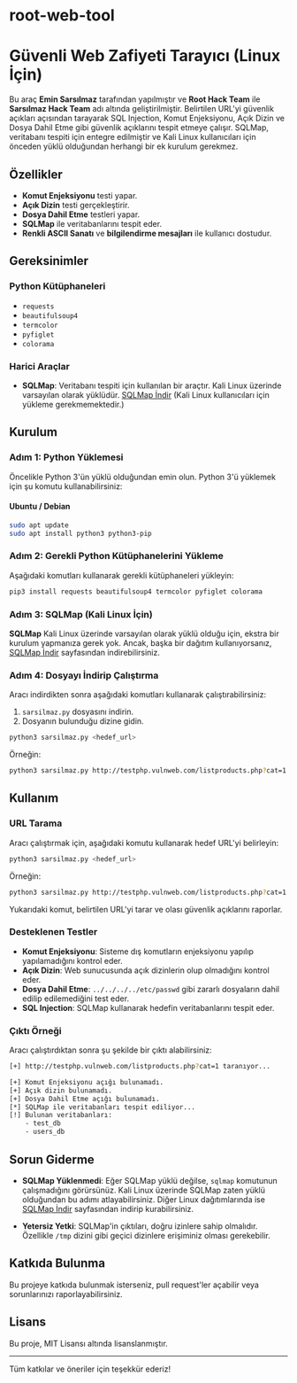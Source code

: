 # root-web-tool
# Güvenli Web Zafiyeti Tarayıcı (Linux İçin)

Bu araç **Emin Sarsılmaz** tarafından yapılmıştır ve **Root Hack Team** ile **Sarsılmaz Hack Team** adı altında geliştirilmiştir. Belirtilen URL'yi güvenlik açıkları açısından tarayarak SQL Injection, Komut Enjeksiyonu, Açık Dizin ve Dosya Dahil Etme gibi güvenlik açıklarını tespit etmeye çalışır. SQLMap, veritabanı tespiti için entegre edilmiştir ve Kali Linux kullanıcıları için önceden yüklü olduğundan herhangi bir ek kurulum gerekmez.

## Özellikler

- **Komut Enjeksiyonu** testi yapar.
- **Açık Dizin** testi gerçekleştirir.
- **Dosya Dahil Etme** testleri yapar.
- **SQLMap** ile veritabanlarını tespit eder.
- **Renkli ASCII Sanatı** ve **bilgilendirme mesajları** ile kullanıcı dostudur.

## Gereksinimler

### Python Kütüphaneleri

- `requests`
- `beautifulsoup4`
- `termcolor`
- `pyfiglet`
- `colorama`

### Harici Araçlar

- **SQLMap**: Veritabanı tespiti için kullanılan bir araçtır. Kali Linux üzerinde varsayılan olarak yüklüdür. [SQLMap İndir](https://github.com/sqlmapproject/sqlmap) (Kali Linux kullanıcıları için yükleme gerekmemektedir.)

## Kurulum

### Adım 1: Python Yüklemesi

Öncelikle Python 3'ün yüklü olduğundan emin olun. Python 3'ü yüklemek için şu komutu kullanabilirsiniz:

#### Ubuntu / Debian
```bash
sudo apt update
sudo apt install python3 python3-pip
```

### Adım 2: Gerekli Python Kütüphanelerini Yükleme

Aşağıdaki komutları kullanarak gerekli kütüphaneleri yükleyin:

```bash
pip3 install requests beautifulsoup4 termcolor pyfiglet colorama
```

### Adım 3: SQLMap (Kali Linux İçin)

**SQLMap** Kali Linux üzerinde varsayılan olarak yüklü olduğu için, ekstra bir kurulum yapmanıza gerek yok. Ancak, başka bir dağıtım kullanıyorsanız, [SQLMap İndir](https://github.com/sqlmapproject/sqlmap) sayfasından indirebilirsiniz.

### Adım 4: Dosyayı İndirip Çalıştırma

Aracı indirdikten sonra aşağıdaki komutları kullanarak çalıştırabilirsiniz:

1. `sarsilmaz.py` dosyasını indirin.
2. Dosyanın bulunduğu dizine gidin.

```bash
python3 sarsilmaz.py <hedef_url>
```

Örneğin:

```bash
python3 sarsilmaz.py http://testphp.vulnweb.com/listproducts.php?cat=1
```

## Kullanım

### URL Tarama

Aracı çalıştırmak için, aşağıdaki komutu kullanarak hedef URL'yi belirleyin:

```bash
python3 sarsilmaz.py <hedef_url>
```

Örneğin:

```bash
python3 sarsilmaz.py http://testphp.vulnweb.com/listproducts.php?cat=1
```

Yukarıdaki komut, belirtilen URL'yi tarar ve olası güvenlik açıklarını raporlar.

### Desteklenen Testler

- **Komut Enjeksiyonu**: Sisteme dış komutların enjeksiyonu yapılıp yapılamadığını kontrol eder.
- **Açık Dizin**: Web sunucusunda açık dizinlerin olup olmadığını kontrol eder.
- **Dosya Dahil Etme**: `../../../../etc/passwd` gibi zararlı dosyaların dahil edilip edilemediğini test eder.
- **SQL Injection**: SQLMap kullanarak hedefin veritabanlarını tespit eder.

### Çıktı Örneği

Aracı çalıştırdıktan sonra şu şekilde bir çıktı alabilirsiniz:

```bash
[+] http://testphp.vulnweb.com/listproducts.php?cat=1 taranıyor...

[+] Komut Enjeksiyonu açığı bulunamadı.
[+] Açık dizin bulunamadı.
[+] Dosya Dahil Etme açığı bulunamadı.
[*] SQLMap ile veritabanları tespit ediliyor...
[!] Bulunan veritabanları:
    - test_db
    - users_db
```

## Sorun Giderme

- **SQLMap Yüklenmedi**: Eğer SQLMap yüklü değilse, `sqlmap` komutunun çalışmadığını görürsünüz. Kali Linux üzerinde SQLMap zaten yüklü olduğundan bu adımı atlayabilirsiniz. Diğer Linux dağıtımlarında ise [SQLMap İndir](https://github.com/sqlmapproject/sqlmap) sayfasından indirip kurabilirsiniz.

- **Yetersiz Yetki**: SQLMap'in çıktıları, doğru izinlere sahip olmalıdır. Özellikle `/tmp` dizini gibi geçici dizinlere erişiminiz olması gerekebilir.

## Katkıda Bulunma

Bu projeye katkıda bulunmak isterseniz, pull request'ler açabilir veya sorunlarınızı raporlayabilirsiniz.

## Lisans

Bu proje, MIT Lisansı altında lisanslanmıştır.

---

Tüm katkılar ve öneriler için teşekkür ederiz!
